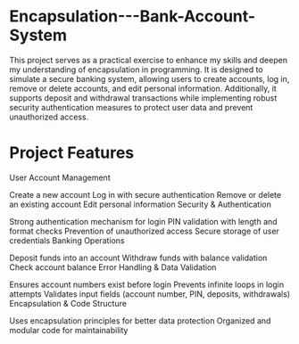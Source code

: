 # Encapsulation---Bank-Account-System
This project serves as a practical exercise to enhance my skills and deepen my understanding of encapsulation in programming. It is designed to simulate a secure banking system, allowing users to create accounts, log in, remove or delete accounts, and edit personal information. Additionally, it supports deposit and withdrawal transactions while implementing robust security authentication measures to protect user data and prevent unauthorized access.

# Project Features
User Account Management

Create a new account
Log in with secure authentication
Remove or delete an existing account
Edit personal information
Security & Authentication

Strong authentication mechanism for login
PIN validation with length and format checks
Prevention of unauthorized access
Secure storage of user credentials
Banking Operations

Deposit funds into an account
Withdraw funds with balance validation
Check account balance
Error Handling & Data Validation

Ensures account numbers exist before login
Prevents infinite loops in login attempts
Validates input fields (account number, PIN, deposits, withdrawals)
Encapsulation & Code Structure

Uses encapsulation principles for better data protection
Organized and modular code for maintainability







